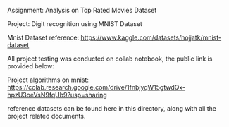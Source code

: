 Assignment: Analysis on Top Rated Movies Dataset

Project: Digit recognition using MNIST Dataset

Mnist Dataset reference: https://www.kaggle.com/datasets/hojjatk/mnist-dataset

All project testing was conducted on collab notebook, the public link is provided below:

Project algorithms on mnist: https://colab.research.google.com/drive/1fnbjyqW15gtwdQx-hpzU3oeVsN9fqUb9?usp=sharing

reference datasets can be found here in this directory, along with all the project related documents.



